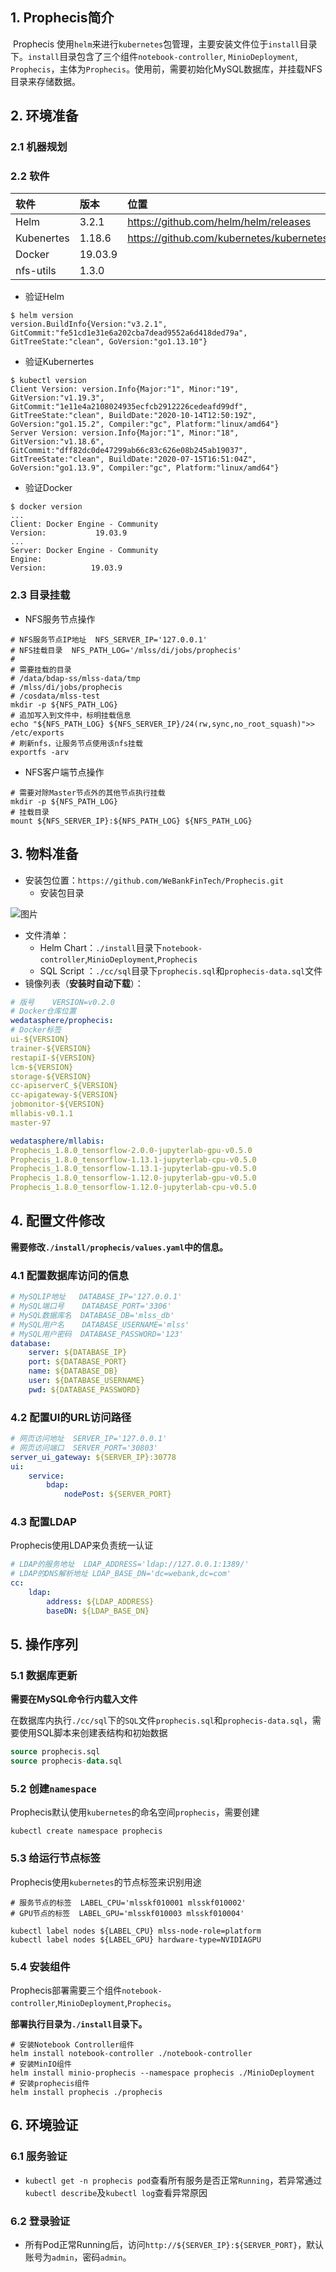## 1. Prophecis简介

​	Prophecis 使用`helm`来进行`kubernetes`包管理，主要安装文件位于`install`目录下。`install`目录包含了三个组件`notebook-controller`, `MinioDeployment`, `Prophecis`，主体为`Prophecis`。使用前，需要初始化MySQL数据库，并挂载NFS目录来存储数据。


## 2. 环境准备

### 2.1 机器规划

### 2.2 软件

|**软件**|**版本**|**位置**|
|:----|:-----|:-----|
|Helm|3.2.1|https://github.com/helm/helm/releases|
|Kubenertes|1.18.6|https://github.com/kubernetes/kubernetes|
|Docker|19.03.9||
|nfs-utils|1.3.0|    |

* 验证Helm
```shell
$ helm version
version.BuildInfo{Version:"v3.2.1", GitCommit:"fe51cd1e31e6a202cba7dead9552a6d418ded79a", GitTreeState:"clean", GoVersion:"go1.13.10"}
```
* 验证Kubernertes
```shell
$ kubectl version
Client Version: version.Info{Major:"1", Minor:"19", GitVersion:"v1.19.3", GitCommit:"1e11e4a2108024935ecfcb2912226cedeafd99df", GitTreeState:"clean", BuildDate:"2020-10-14T12:50:19Z", GoVersion:"go1.15.2", Compiler:"gc", Platform:"linux/amd64"}
Server Version: version.Info{Major:"1", Minor:"18", GitVersion:"v1.18.6", GitCommit:"dff82dc0de47299ab66c83c626e08b245ab19037", GitTreeState:"clean", BuildDate:"2020-07-15T16:51:04Z", GoVersion:"go1.13.9", Compiler:"gc", Platform:"linux/amd64"}
```
* 验证Docker
```shell
$ docker version
...
Client: Docker Engine - Community
Version:           19.03.9
...
Server: Docker Engine - Community
Engine:
Version:          19.03.9
```
### 2.3 目录挂载

* NFS服务节点操作
```shell
# NFS服务节点IP地址  NFS_SERVER_IP='127.0.0.1'
# NFS挂载目录  NFS_PATH_LOG='/mlss/di/jobs/prophecis'
#
# 需要挂载的目录
# /data/bdap-ss/mlss-data/tmp
# /mlss/di/jobs/prophecis
# /cosdata/mlss-test
mkdir -p ${NFS_PATH_LOG}
# 追加写入到文件中，标明挂载信息
echo "${NFS_PATH_LOG} ${NFS_SERVER_IP}/24(rw,sync,no_root_squash)">> /etc/exports
# 刷新nfs，让服务节点使用该nfs挂载
exportfs -arv
```
* NFS客户端节点操作
```shell
# 需要对除Master节点外的其他节点执行挂载
mkdir -p ${NFS_PATH_LOG}
# 挂载目录
mount ${NFS_SERVER_IP}:${NFS_PATH_LOG} ${NFS_PATH_LOG}
```
## 3. 物料准备

* 安装包位置：`https://github.com/WeBankFinTech/Prophecis.git`
    * 安装包目录

![图片](../image/deploy/deploy_dir_1.png)

* 文件清单：
    * Helm Chart：`./install`目录下`notebook-controller`,`MinioDeployment`,`Prophecis`
    * SQL Script ：`./cc/sql`目录下`prophecis.sql`和`prophecis-data.sql`文件
* 镜像列表（**安装时自动下载**）：
```yaml
# 版号	VERSION=v0.2.0
# Docker仓库位置
wedatasphere/prophecis:
# Docker标签
ui-${VERSION}
trainer-${VERSION}
restapiI-${VERSION}
lcm-${VERSION}
storage-${VERSION}
cc-apiserverC_${VERSION}
cc-apigateway-${VERSION}
jobmonitor-${VERSION}
mllabis-v0.1.1
master-97

wedatasphere/mllabis:
Prophecis_1.8.0_tensorflow-2.0.0-jupyterlab-gpu-v0.5.0
Prophecis_1.8.0_tensorflow-1.13.1-jupyterlab-cpu-v0.5.0
Prophecis_1.8.0_tensorflow-1.13.1-jupyterlab-gpu-v0.5.0
Prophecis_1.8.0_tensorflow-1.12.0-jupyterlab-gpu-v0.5.0
Prophecis_1.8.0_tensorflow-1.12.0-jupyterlab-cpu-v0.5.0
```
## 4. 配置文件修改

**需要修改`./install/prophecis/values.yaml`中的信息。**

### 4.1 配置数据库访问的信息

```yaml
# MySQLIP地址   DATABASE_IP='127.0.0.1'
# MySQL端口号    DATABASE_PORT='3306'
# MySQL数据库名  DATABASE_DB='mlss_db'
# MySQL用户名    DATABASE_USERNAME='mlss'
# MySQL用户密码  DATABASE_PASSWORD='123'
database:
    server: ${DATABASE_IP}
    port: ${DATABASE_PORT}
    name: ${DATABASE_DB}
    user: ${DATABASE_USERNAME}
    pwd: ${DATABASE_PASSWORD}
```
### 4.2 配置UI的URL访问路径

```yaml
# 网页访问地址  SERVER_IP='127.0.0.1'
# 网页访问端口  SERVER_PORT='30803'
server_ui_gateway: ${SERVER_IP}:30778
ui:
    service:
        bdap:
            nodePost: ${SERVER_PORT}
```
### 4.3 配置LDAP

Prophecis使用LDAP来负责统一认证

```yaml
# LDAP的服务地址  LDAP_ADDRESS='ldap://127.0.0.1:1389/' 
# LDAP的DNS解析地址 LDAP_BASE_DN='dc=webank,dc=com'
cc:
    ldap:
        address: ${LDAP_ADDRESS}
        baseDN: ${LDAP_BASE_DN}
```
## 5. 操作序列

### 5.1 数据库更新

**需要在MySQL命令行内载入文件**

在数据库内执行`./cc/sql`下的`SQL`文件`prophecis.sql`和`prophecis-data.sql`，需要使用SQL脚本来创建表结构和初始数据

```sql
source prophecis.sql
source prophecis-data.sql
```
### 5.2 创建`namespace`

Prophecis默认使用`kubernetes`的命名空间`prophecis`，需要创建

```shell
kubectl create namespace prophecis
```
### 5.3 给运行节点标签

Prophecis使用`kubernetes`的节点标签来识别用途

```shell
# 服务节点的标签  LABEL_CPU='mlsskf010001 mlsskf010002'
# GPU节点的标签  LABEL_GPU='mlsskf010003 mlsskf010004'

kubectl label nodes ${LABEL_CPU} mlss-node-role=platform
kubectl label nodes ${LABEL_GPU} hardware-type=NVIDIAGPU
```
### 5.4 安装组件

Prophecis部署需要三个组件`notebook-controller`,`MinioDeployment`,`Prophecis`。

**部署执行目录为`./install`目录下。**

```shell
# 安装Notebook Controller组件
helm install notebook-controller ./notebook-controller
# 安装MinIO组件
helm install minio-prophecis --namespace prophecis ./MinioDeployment
# 安装prophecis组件
helm install prophecis ./prophecis
```

## 6. 环境验证

### 6.1 服务验证

* `kubectl get -n prophecis pod`查看所有服务是否正常`Running`，若异常通过`kubectl describe`及`kubectl log`查看异常原因
### 6.2 登录验证

* 所有Pod正常Running后，访问`http://${SERVER_IP}:${SERVER_PORT}`，默认账号为`admin`，密码`admin`。

